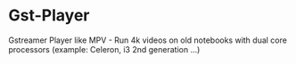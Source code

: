 # Gst-Player
Gstreamer Player like MPV - Run 4k videos on old notebooks with dual core processors (example: Celeron, i3 2nd generation ...)
